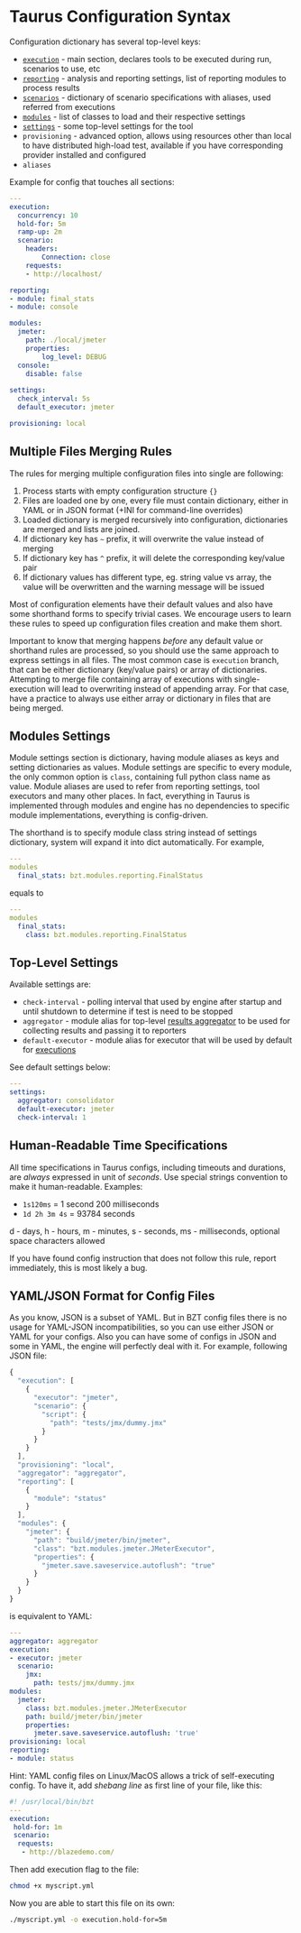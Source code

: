 # Taurus Configuration Syntax

Configuration dictionary has several top-level keys:

 - [`execution`](ExecutionSettings) - main section, declares tools to be executed during run, scenarios to use, etc
 - [`reporting`](Reporting) - analysis and reporting settings, list of reporting modules to process results 
 - [`scenarios`](ScenarioBuilding) - dictionary of scenario specifications with aliases, used referred from executions
 - [`modules`](#modules-settings) - list of classes to load and their respective settings
 - [`settings`](#top-level-settings) - some top-level settings for the tool
 - `provisioning` - advanced option, allows using resources other than local to have distributed high-load test, available if you have corresponding provider installed and configured
 - `aliases`
 
 
Example for config that touches all sections:
```yaml
---
execution:
  concurrency: 10
  hold-for: 5m
  ramp-up: 2m
  scenario:
    headers:
        Connection: close
    requests:
    - http://localhost/

reporting:
- module: final_stats
- module: console

modules:
  jmeter:
    path: ./local/jmeter
    properties:
        log_level: DEBUG
  console:
    disable: false
    
settings:
  check_interval: 5s
  default_executor: jmeter

provisioning: local
```

## Multiple Files Merging Rules

The rules for merging multiple configuration files into single are following:

 1. Process starts with empty configuration structure `{}`
 2. Files are loaded one by one, every file must contain dictionary, either in YAML or in JSON format (+INI for command-line overrides)
 3. Loaded dictionary is merged recursively into configuration, dictionaries are merged and lists are joined.
 4. If dictionary key has `~` prefix, it will overwrite the value instead of merging
 5. If dictionary key has `^` prefix, it will delete the corresponding key/value pair
 6. If dictionary values has different type, eg. string value vs array, the value will be overwritten and the warning message will be issued

Most of configuration elements have their default values and also have some shorthand forms to specify trivial cases. We encourage users to learn these rules to speed up configuration files creation and make them short.

Important to know that merging happens _before_ any default value or shorthand rules are processed, so you should use the same approach to express settings in all files. The most common case is `execution` branch, that can be either dictionary (key/value pairs) or array of dictionaries. Attempting to merge file containing array of executions with single-execution will lead to overwriting instead of appending array. For that case, have a practice to always use either array or dictionary in files that are being merged.


## Modules Settings

Module settings section is dictionary, having module aliases as keys and setting dictionaries as values. Module settings are specific to every module, the only common option is `class`, containing full python class name as value. Module aliases are used to refer from reporting settings, tool executors and many other places. In fact, everything in Taurus is implemented through modules and engine has no dependencies to specific module implementations, everything is config-driven.

The shorthand is to specify module class string instead of settings dictionary, system will expand it into dict automatically. For example,

```yaml
---
modules
  final_stats: bzt.modules.reporting.FinalStatus
```

equals to

```yaml
---
modules
  final_stats:
    class: bzt.modules.reporting.FinalStatus
```
 
## Top-Level Settings

Available settings are:

 - `check-interval` - polling interval that used by engine after startup and until shutdown to determine if test is need to be stopped 
 - `aggregator` - module alias for top-level [results aggregator](Reporting#results-reading-and-aggregating-facility) to be used for collecting results and passing it to reporters
 - `default-executor` - module alias for executor that will be used by default for [executions](ExecutionSettings)
 
See default settings below:
```yaml
---
settings:
  aggregator: consolidator
  default-executor: jmeter
  check-interval: 1
``` 


## Human-Readable Time Specifications
All time specifications in Taurus configs, including timeouts and durations, are _always_ expressed in unit of _seconds_.
Use special strings convention to make it human-readable. Examples:

  - `1s120ms` = 1 second 200 milliseconds
  - `1d 2h 3m 4s` = 93784 seconds
 
d - days, h - hours, m - minutes, s - seconds, ms - milliseconds, optional space characters allowed

If you have found config instruction that does not follow this rule, report immediately, this is most likely a bug.

## YAML/JSON Format for Config Files
As you know, JSON is a subset of YAML. But in BZT config files there is no
usage for YAML-JSON incompatibilities, so you can use either JSON or YAML for
your configs. Also you can have some of configs in JSON and some in YAML, the
engine will perfectly deal with it. For example, following JSON file:
 
```javascript
{
  "execution": [
    {
      "executor": "jmeter",
      "scenario": {
        "script": {
          "path": "tests/jmx/dummy.jmx"
        }
      }
    }
  ],
  "provisioning": "local",
  "aggregator": "aggregator",
  "reporting": [
    {
      "module": "status"
    }
  ],
  "modules": {
    "jmeter": {
      "path": "build/jmeter/bin/jmeter",
      "class": "bzt.modules.jmeter.JMeterExecutor",
      "properties": {
        "jmeter.save.saveservice.autoflush": "true"
      }
    }
  }
}
```
 
is equivalent to YAML:
```yaml
---
aggregator: aggregator
execution:
- executor: jmeter
  scenario:
    jmx:
      path: tests/jmx/dummy.jmx
modules:
  jmeter:
    class: bzt.modules.jmeter.JMeterExecutor
    path: build/jmeter/bin/jmeter
    properties:
      jmeter.save.saveservice.autoflush: 'true'
provisioning: local
reporting:
- module: status
```

Hint: YAML config files on Linux/MacOS allows a trick of self-executing config. To have it, add _shebang line_ as first line of your file, like this:
```yaml
#! /usr/local/bin/bzt
---
execution:
 hold-for: 1m
 scenario:
  requests:
   - http://blazedemo.com/
```

Then add execution flag to the file:
```bash
chmod +x myscript.yml
```

Now you are able to start this file on its own:
```bash
./myscript.yml -o execution.hold-for=5m
```

